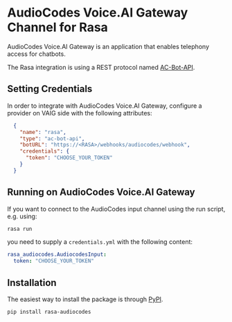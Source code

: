 # AudioCodes Voice&#46;AI Gateway Channel for Rasa

AudioCodes Voice&#46;AI Gateway is an application that enables telephony access
for chatbots.

The Rasa integration is using a REST protocol named
[AC-Bot-API](https://www.audiocodes.com/media/14764/voiceai-gateway-bot-api-reference.pdf).

## Setting Credentials

In order to integrate with AudioCodes Voice&#46;AI Gateway, configure
a provider on VAIG side with the following attributes:

```json
  {
    "name": "rasa",
    "type": "ac-bot-api",
    "botURL": "https://<RASA>/webhooks/audiocodes/webhook",
    "credentials": {
      "token": "CHOOSE_YOUR_TOKEN"
    }
  }
```

## Running on AudioCodes Voice.​AI Gateway

If you want to connect to the AudioCodes input channel using the run
script, e.g. using:

```bash
rasa run
```
you need to supply a `credentials.yml` with the following content:

```yaml
rasa_audiocodes.AudiocodesInput:
  token: "CHOOSE_YOUR_TOKEN"
```

## Installation

The easiest way to install the package is through [PyPI](https://pypi.org/project/rasa-audiocodes).

```sh
pip install rasa-audiocodes
```

